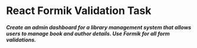 <h1>React Formik Validation Task</h1>

<h5>Create an admin dashboard for a library management system that allows users to manage book and author details. Use Formik for all form validations.</h5>
